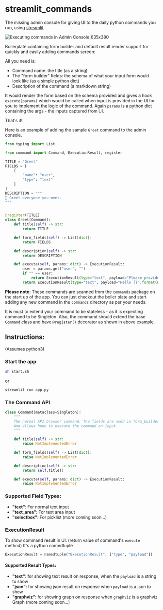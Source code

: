 # streamlit_commands
The missing admin console for giving UI to the daily python commands you run, using [streamlit](https://streamlit.io).


![Executing commands in Admin Console|635x380](https://github.com/yogin16/streamlit_commands/blob/master/st-commands.gif)

Boilerplate containing form builder and default result render support for quickly and easily adding commands screen:

All you need is:
- Command name: the title (as a string)
- The "form builder" fields: the schema of what your input form would look like (as a simple python dict)
- Description of the command (a markdown string)

It would render the form based on the schema provided and gives a hook `execute(params)` which would be called when input is provided in the UI for you to implement the logic of the command. Again `params` is a python dict containing the args - the inputs captured from UI.

That's it!

Here is an example of adding the sample `Greet` command to the admin console. 

```python
from typing import List

from command import Command, ExecutionResult, register

TITLE = "Greet"
FIELDS = [
    {
        "name": "user",
        "type": "text"
    }
]
DESCRIPTION = """
👋 Greet everyone you meet.
"""


@register(TITLE)
class Greet(Command):
    def title(self) -> str:
        return TITLE

    def form_fields(self) -> List[dict]:
        return FIELDS

    def description(self) -> str:
        return DESCRIPTION

    def execute(self, params: dict) -> ExecutionResult:
        user = params.get("user", "")
        if "" == user:
            return ExecutionResult(type="text", payload="Please provide a user")
        return ExecutionResult(type="text", payload="Hello {}".format(user))

```

**Please note:** These commands are scanned from the `commands` package on the start up of the app. You can just checkout the boiler plate and start adding any new command in the `commands` directory as per your needs.


It is must to extend your command to be stateless - as it is expecting command to be Singleton. Also, the command should extend the base `Command` class and have `@register()` decorator as shown in above example.

## Instructions:
(Assumes python3)
### Start the app
```bash
sh start.sh
```
or
```bash
streamlit run app.py
```
### The Command API
```python
class Command(metaclass=Singleton):
    """
    The normal API browser command. The fields are used in form_builder to render the form on canvas
    And allows hook to execute the command on input
    """

    def title(self) -> str:
        raise NotImplementedError

    def form_fields(self) -> List[dict]:
        raise NotImplementedError

    def description(self) -> str:
        return self.title()

    def execute(self, params: dict) -> ExecutionResult:
        raise NotImplementedError
```

### Supported Field Types:
- **"text"**: For normal text input
- **"text_area"**: For text area input
- **"selectbox"**: For picklist
(more coming soon...)

### ExecutionResult
To show command result in UI. (return value of command's `execute` method)
It's a python namedtuple
```python
ExecutionResult = namedtuple("ExecutionResult", ["type", "payload"])
```
#### Supported Result Types:
- **"text"**: for showing text result on response, when the `payload` is a string to show
- **"json"**: for showing json result on response when `payload` is a json to show
- **"graphviz"**: for showing graph on response when `graphviz` is a graphviz Graph
(more coming soon...)
